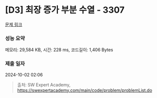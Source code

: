 # [D3] 최장 증가 부분 수열 - 3307 

[문제 링크](https://swexpertacademy.com/main/code/problem/problemDetail.do?contestProbId=AWBOKg-a6l0DFAWr) 

### 성능 요약

메모리: 29,584 KB, 시간: 228 ms, 코드길이: 1,406 Bytes

### 제출 일자

2024-10-02 02:06



> 출처: SW Expert Academy, https://swexpertacademy.com/main/code/problem/problemList.do